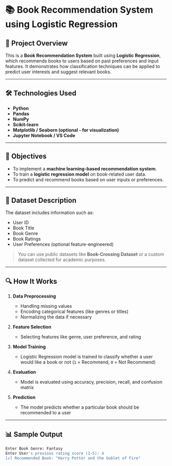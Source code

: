 # 📚 Book Recommendation System using Logistic Regression

## 📌 Project Overview

This is a **Book Recommendation System** built using **Logistic Regression**, which recommends books to users based on past preferences and input features. It demonstrates how classification techniques can be applied to predict user interests and suggest relevant books.

---

## 🛠️ Technologies Used

- **Python**
- **Pandas**
- **NumPy**
- **Scikit-learn**
- **Matplotlib / Seaborn (optional - for visualization)**
- **Jupyter Notebook / VS Code**

---

## 🎯 Objectives

- To implement a **machine learning-based recommendation system**.
- To train a **logistic regression model** on book-related user data.
- To predict and recommend books based on user inputs or preferences.

---

## 📁 Dataset Description

The dataset includes information such as:

- User ID
- Book Title
- Book Genre
- Book Ratings
- User Preferences (optional feature-engineered)

> You can use public datasets like **Book-Crossing Dataset** or a custom dataset collected for academic purposes.

---

## 🔍 How It Works

1. **Data Preprocessing**  
   - Handling missing values  
   - Encoding categorical features (like genres or titles)  
   - Normalizing the data if necessary  

2. **Feature Selection**  
   - Selecting features like genre, user preference, and rating  

3. **Model Training**  
   - Logistic Regression model is trained to classify whether a user would like a book or not (`1` = Recommend, `0` = Not Recommend)

4. **Evaluation**  
   - Model is evaluated using accuracy, precision, recall, and confusion matrix  

5. **Prediction**  
   - The model predicts whether a particular book should be recommended to a user

---

## 📊 Sample Output

```bash
Enter Book Genre: Fantasy  
Enter User's previous rating score (1-5): 4  
[✔️] Recommended Book: "Harry Potter and the Goblet of Fire"
